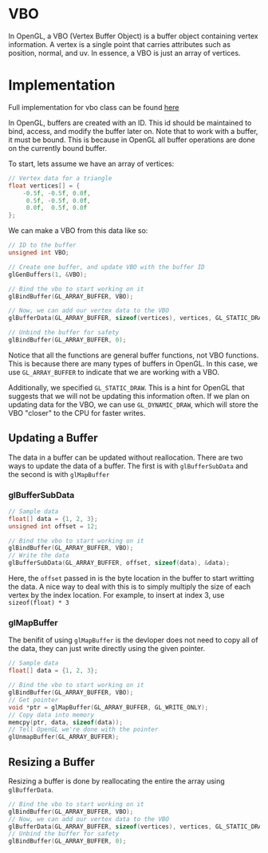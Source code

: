 # VBO

In OpenGL, a VBO (Vertex Buffer Object) is a buffer object containing vertex information. 
A vertex is a single point that carries attributes such as position, normal, and uv. 
In essence, a VBO is just an array of vertices. 


# Implementation

Full implementation for vbo class can be found [here](../examples/src/vbo.cpp)

In OpenGL, buffers are created with an ID. 
This id should be maintained to bind, access, and modify the buffer later on.
Note that to work with a buffer, it must be bound.
This is because in OpenGL all buffer operations are done on the currently bound buffer. 

To start, lets assume we have an array of vertices:
```c++
// Vertex data for a triangle
float vertices[] = {
    -0.5f, -0.5f, 0.0f,
     0.5f, -0.5f, 0.0f,
     0.0f,  0.5f, 0.0f
};  
``` 

We can make a VBO from this data like so:
```c++
// ID to the buffer
unsigned int VBO;

// Create one buffer, and update VBO with the buffer ID
glGenBuffers(1, &VBO);

// Bind the vbo to start working on it
glBindBuffer(GL_ARRAY_BUFFER, VBO);

// Now, we can add our vertex data to the VBO
glBufferData(GL_ARRAY_BUFFER, sizeof(vertices), vertices, GL_STATIC_DRAW);

// Unbind the buffer for safety
glBindBuffer(GL_ARRAY_BUFFER, 0);
```

Notice that all the functions are general buffer functions, not VBO functions. This is because there are many types of buffers in OpenGL. In this case, we use `GL_ARRAY_BUFFER` to indicate that we are working with a VBO. 

Additionally, we specified `GL_STATIC_DRAW`. This is a hint for OpenGL that suggests that we will not be updating this information often. If we plan on updating data for the VBO, we can use `GL_DYNAMIC_DRAW`, which will store the VBO "closer" to the CPU for faster writes. 

## Updating a Buffer

The data in a buffer can be updated without reallocation.
There are two ways to update the data of a buffer. The first is with `glBufferSubData` and the second is with `glMapBuffer`

### glBufferSubData
```c++
// Sample data
float[] data = {1, 2, 3}; 
unsigned int offset = 12;

// Bind the vbo to start working on it
glBindBuffer(GL_ARRAY_BUFFER, VBO);
// Write the data 
glBufferSubData(GL_ARRAY_BUFFER, offset, sizeof(data), &data);
```

Here, the `offset` passed in is the byte location in the buffer to start writting the data. 
A nice way to deal with this is to simply multiply the size of each vertex by the index location.
For example, to insert at index 3, use `sizeof(float) * 3`

### glMapBuffer

The benifit of using `glMapBuffer` is the devloper does not need to copy all of the data, they can just write directly using the given pointer.

```c++
// Sample data
float[] data = {1, 2, 3}; 

// Bind the vbo to start working on it
glBindBuffer(GL_ARRAY_BUFFER, VBO);
// Get pointer
void *ptr = glMapBuffer(GL_ARRAY_BUFFER, GL_WRITE_ONLY);
// Copy data into memory
memcpy(ptr, data, sizeof(data));
// Tell OpenGL we're done with the pointer
glUnmapBuffer(GL_ARRAY_BUFFER);
```

## Resizing a Buffer

Resizing a buffer is done by reallocating the entire the array using `glBufferData`.

```c++
// Bind the vbo to start working on it
glBindBuffer(GL_ARRAY_BUFFER, VBO);
// Now, we can add our vertex data to the VBO
glBufferData(GL_ARRAY_BUFFER, sizeof(vertices), vertices, GL_STATIC_DRAW);
// Unbind the buffer for safety
glBindBuffer(GL_ARRAY_BUFFER, 0);
```